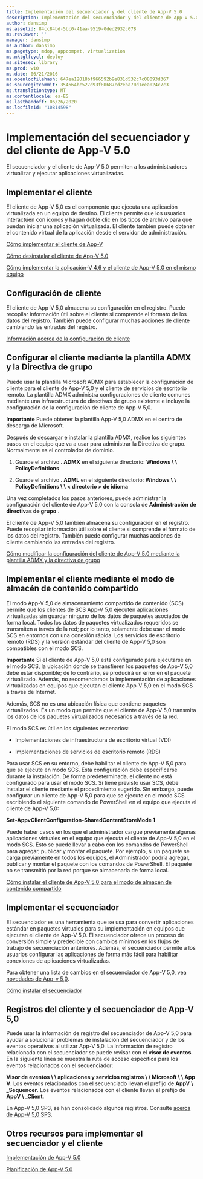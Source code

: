 ```yaml
---
title: Implementación del secuenciador y del cliente de App-V 5.0
description: Implementación del secuenciador y del cliente de App-V 5.0
author: dansimp
ms.assetid: 84cc84bd-5bc0-41aa-9519-0ded2932c078
ms.reviewer: ''
manager: dansimp
ms.author: dansimp
ms.pagetype: mdop, appcompat, virtualization
ms.mktglfcycl: deploy
ms.sitesec: library
ms.prod: w10
ms.date: 06/21/2016
ms.openlocfilehash: 647ea12018bf966592b9e831d532c7c08093d367
ms.sourcegitcommit: 354664bc527d93f80687cd2eba70d1eea024c7c3
ms.translationtype: MT
ms.contentlocale: es-ES
ms.lasthandoff: 06/26/2020
ms.locfileid: "10814598"
---
```

# Implementación del secuenciador y del cliente de App-V 5.0


El secuenciador y el cliente de App-V 5,0 permiten a los administradores virtualizar y ejecutar aplicaciones virtualizadas.

## Implementar el cliente


El cliente de App-V 5,0 es el componente que ejecuta una aplicación virtualizada en un equipo de destino. El cliente permite que los usuarios interactúen con iconos y hagan doble clic en los tipos de archivo para que puedan iniciar una aplicación virtualizada. El cliente también puede obtener el contenido virtual de la aplicación desde el servidor de administración.

[Cómo implementar el cliente de App-V](how-to-deploy-the-app-v-client-gb18030.md)

[Cómo desinstalar el cliente de App-V 5.0](how-to-uninstall-the-app-v-50-client.md)

[Cómo implementar la aplicación-V 4,6 y el cliente de App-V 5,0 en el mismo equipo](how-to-deploy-the-app-v-46-and-the-app-v--50-client-on-the-same-computer.md)

## Configuración de cliente


El cliente de App-V 5,0 almacena su configuración en el registro. Puede recopilar información útil sobre el cliente si comprende el formato de los datos del registro. También puede configurar muchas acciones de cliente cambiando las entradas del registro.

[Información acerca de la configuración de cliente](about-client-configuration-settings.md)

## Configurar el cliente mediante la plantilla ADMX y la Directiva de grupo


Puede usar la plantilla Microsoft ADMX para establecer la configuración de cliente para el cliente de App-V 5,0 y el cliente de servicios de escritorio remoto. La plantilla ADMX administra configuraciones de cliente comunes mediante una infraestructura de directivas de grupo existente e incluye la configuración de la configuración de cliente de App-V 5,0.

**Importante**  Puede obtener la plantilla App-V 5,0 ADMX en el centro de descarga de Microsoft.

 

Después de descargar e instalar la plantilla ADMX, realice los siguientes pasos en el equipo que va a usar para administrar la Directiva de grupo. Normalmente es el controlador de dominio.

1.  Guarde el archivo **. ADMX** en el siguiente directorio: **Windows \ \ PolicyDefinitions**

2.  Guarde el archivo **. ADML** en el siguiente directorio: **Windows \ \ PolicyDefinitions \ \ &lt; directorio &gt; de idioma**

Una vez completados los pasos anteriores, puede administrar la configuración del cliente de App-V 5,0 con la consola de **Administración de directivas de grupo** .

El cliente de App-V 5,0 también almacena su configuración en el registro. Puede recopilar información útil sobre el cliente si comprende el formato de los datos del registro. También puede configurar muchas acciones de cliente cambiando las entradas del registro.

[Cómo modificar la configuración del cliente de App-V 5.0 mediante la plantilla ADMX y la directiva de grupo](how-to-modify-app-v-50-client-configuration-using-the-admx-template-and-group-policy.md)

## Implementar el cliente mediante el modo de almacén de contenido compartido


El modo App-V 5,0 de almacenamiento compartido de contenido (SCS) permite que los clientes de SCS App-V 5,0 ejecuten aplicaciones virtualizadas sin guardar ninguno de los datos de paquetes asociados de forma local. Todos los datos de paquetes virtualizados requeridos se transmiten a través de la red; por lo tanto, solamente debe usar el modo SCS en entornos con una conexión rápida. Los servicios de escritorio remoto (RDS) y la versión estándar del cliente de App-V 5,0 son compatibles con el modo SCS.

**Importante**  Si el cliente de App-V 5,0 está configurado para ejecutarse en el modo SCS, la ubicación donde se transfieren los paquetes de App-V 5,0 debe estar disponible; de lo contrario, se producirá un error en el paquete virtualizado. Además, no recomendamos la implementación de aplicaciones virtualizadas en equipos que ejecutan el cliente App-V 5,0 en el modo SCS a través de Internet.

 

Además, SCS no es una ubicación física que contiene paquetes virtualizados. Es un modo que permite que el cliente de App-V 5,0 transmita los datos de los paquetes virtualizados necesarios a través de la red.

El modo SCS es útil en los siguientes escenarios:

-   Implementaciones de infraestructura de escritorio virtual (VDI)

-   Implementaciones de servicios de escritorio remoto (RDS)

Para usar SCS en su entorno, debe habilitar el cliente de App-V 5,0 para que se ejecute en modo SCS. Esta configuración debe especificarse durante la instalación. De forma predeterminada, el cliente no está configurado para usar el modo SCS. Si tiene previsto usar SCS, debe instalar el cliente mediante el procedimiento sugerido. Sin embargo, puede configurar un cliente de App-V 5,0 para que se ejecute en el modo SCS escribiendo el siguiente comando de PowerShell en el equipo que ejecuta el cliente de App-V 5,0:

**Set-AppvClientConfiguration-SharedContentStoreMode 1**

Puede haber casos en los que el administrador cargue previamente algunas aplicaciones virtuales en el equipo que ejecuta el cliente de App-V 5,0 en el modo SCS. Esto se puede llevar a cabo con los comandos de PowerShell para agregar, publicar y montar el paquete. Por ejemplo, si un paquete se carga previamente en todos los equipos, el Administrador podría agregar, publicar y montar el paquete con los comandos de PowerShell. El paquete no se transmitió por la red porque se almacenaría de forma local.

[Cómo instalar el cliente de App-V 5.0 para el modo de almacén de contenido compartido](how-to-install-the-app-v-50-client-for-shared-content-store-mode.md)

## Implementar el secuenciador


El secuenciador es una herramienta que se usa para convertir aplicaciones estándar en paquetes virtuales para su implementación en equipos que ejecutan el cliente de App-V 5,0. El secuenciador ofrece un proceso de conversión simple y predecible con cambios mínimos en los flujos de trabajo de secuenciación anteriores. Además, el secuenciador permite a los usuarios configurar las aplicaciones de forma más fácil para habilitar conexiones de aplicaciones virtualizadas.

Para obtener una lista de cambios en el secuenciador de App-V 5,0, vea [novedades de App-v 5,0](whats-new-in-app-v-50.md).

[Cómo instalar el secuenciador](how-to-install-the-sequencer-beta-gb18030.md)

## <a href="" id="---------app-v-5-0-client-and-sequencer-logs"></a> Registros del cliente y el secuenciador de App-V 5,0


Puede usar la información de registro del secuenciador de App-V 5,0 para ayudar a solucionar problemas de instalación del secuenciador y de los eventos operativos al utilizar App-V 5,0. La información de registro relacionada con el secuenciador se puede revisar con el **visor de eventos**. En la siguiente línea se muestra la ruta de acceso específica para los eventos relacionados con el secuenciador:

**Visor de eventos \ \ aplicaciones y servicios registros \ \ Microsoft \ \ App V**. Los eventos relacionados con el secuenciado llevan el prefijo de **AppV \ _Sequencer**. Los eventos relacionados con el cliente llevan el prefijo de **AppV \ _Client**.

En App-V 5,0 SP3, se han consolidado algunos registros. Consulte [acerca de App-V 5,0 SP3](about-app-v-50-sp3.md#bkmk-event-logs-moved).

## Otros recursos para implementar el secuenciador y el cliente


[Implementación de App-V 5.0](deploying-app-v-50.md)

[Planificación de App-V 5.0](planning-for-app-v-50-rc.md)






 

 





